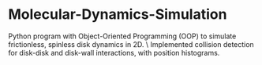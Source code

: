 # Molecular-Dynamics-Simulation
Python program with Object-Oriented Programming (OOP) to simulate frictionless, spinless disk dynamics in 2D. \\
Implemented collision detection for disk-disk and disk-wall interactions, with position histograms.
